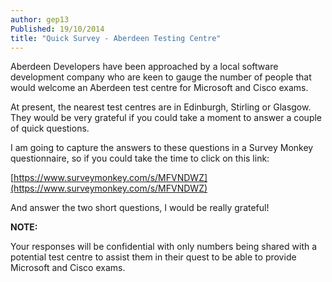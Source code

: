 ```yaml
---
author: gep13
Published: 19/10/2014
title: "Quick Survey - Aberdeen Testing Centre"
---
```


Aberdeen Developers have been approached by a local software development company who are keen to gauge the number of people that would welcome an Aberdeen test centre for Microsoft and Cisco exams.

At present, the nearest test centres are in Edinburgh, Stirling or Glasgow. They would be very grateful if you could take a moment to answer a couple of quick questions.

I am going to capture the answers to these questions in a Survey Monkey questionnaire, so if you could take the time to click on this link:

[https://www.surveymonkey.com/s/MFVNDWZ](https://www.surveymonkey.com/s/MFVNDWZ)

And answer the two short questions, I would be really grateful!

**NOTE:**

Your responses will be confidential with only numbers being shared with a potential test centre to assist them in their quest to be able to provide Microsoft and Cisco exams.
